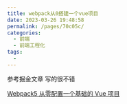 ```yaml
---
title: webpack从0搭建一个vue项目
date: 2023-03-26 19:48:58
permalink: /pages/70c05c/
categories:
  - 前端
  - 前端工程化
tags:
  - 
---
```


参考掘金文章 写的很不错

[Webpack5 从零配置一个基础的 Vue 项目](https://juejin.cn/post/6978832288586924046)